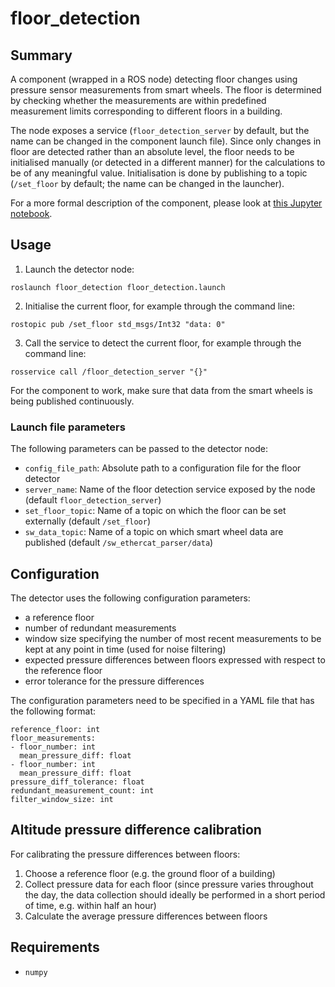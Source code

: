 # floor_detection

## Summary

A component (wrapped in a ROS node) detecting floor changes using pressure sensor measurements from smart wheels. The floor is determined by checking whether the measurements are within predefined measurement limits corresponding to different floors in a building.

The node exposes a service (`floor_detection_server` by default, but the name can be changed in the component launch file). Since only changes in floor are detected rather than an absolute level, the floor needs to be initialised manually (or detected in a different manner) for the calculations to be of any meaningful value. Initialisation is done by publishing to a topic (`/set_floor` by default; the name can be changed in the launcher).

For a more formal description of the component, please look at [this Jupyter notebook](docs/formal_description.ipynb).

## Usage

1. Launch the detector node:
```
roslaunch floor_detection floor_detection.launch
```
2. Initialise the current floor, for example through the command line:
```
rostopic pub /set_floor std_msgs/Int32 "data: 0"
```
3. Call the service to detect the current floor, for example through the command line:
```
rosservice call /floor_detection_server "{}"
```

For the component to work, make sure that data from the smart wheels is being published continuously.

### Launch file parameters

The following parameters can be passed to the detector node:
* `config_file_path`: Absolute path to a configuration file for the floor detector
* `server_name`: Name of the floor detection service exposed by the node (default `floor_detection_server`)
* `set_floor_topic`: Name of a topic on which the floor can be set externally (default `/set_floor`)
* `sw_data_topic`: Name of a topic on which smart wheel data are published (default `/sw_ethercat_parser/data`)

## Configuration

The detector uses the following configuration parameters:
* a reference floor
* number of redundant measurements
* window size specifying the number of most recent measurements to be kept at any point in time (used for noise filtering)
* expected pressure differences between floors expressed with respect to the reference floor
* error tolerance for the pressure differences

The configuration parameters need to be specified in a YAML file that has the following format:

```
reference_floor: int
floor_measurements:
- floor_number: int
  mean_pressure_diff: float
- floor_number: int
  mean_pressure_diff: float
pressure_diff_tolerance: float
redundant_measurement_count: int
filter_window_size: int
```

## Altitude pressure difference calibration

For calibrating the pressure differences between floors:
1. Choose a reference floor (e.g. the ground floor of a building)
2. Collect pressure data for each floor (since pressure varies throughout the day, the data collection should ideally be performed in a short period of time, e.g. within half an hour)
3. Calculate the average pressure differences between floors

## Requirements

* `numpy`

